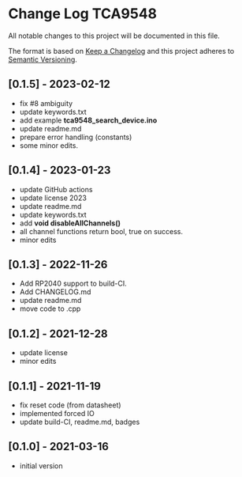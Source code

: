 # Change Log TCA9548

All notable changes to this project will be documented in this file.

The format is based on [Keep a Changelog](http://keepachangelog.com/)
and this project adheres to [Semantic Versioning](http://semver.org/).


## [0.1.5] - 2023-02-12
- fix #8 ambiguity
- update keywords.txt
- add example **tca9548_search_device.ino**
- update readme.md
- prepare error handling (constants)
- some minor edits.


## [0.1.4] - 2023-01-23
- update GitHub actions
- update license 2023
- update readme.md
- update keywords.txt
- add **void disableAllChannels()**
- all channel functions return bool, true on success.
- minor edits

## [0.1.3] - 2022-11-26
- Add RP2040 support to build-CI.
- Add CHANGELOG.md
- update readme.md
- move code to .cpp

## [0.1.2] - 2021-12-28
- update license
- minor edits

## [0.1.1] - 2021-11-19
- fix reset code (from datasheet)
- implemented forced IO
- update build-CI, readme.md, badges

## [0.1.0] - 2021-03-16
- initial version

